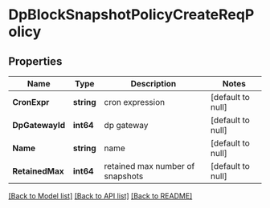 # DpBlockSnapshotPolicyCreateReqPolicy

## Properties
Name | Type | Description | Notes
------------ | ------------- | ------------- | -------------
**CronExpr** | **string** | cron expression | [default to null]
**DpGatewayId** | **int64** | dp gateway | [default to null]
**Name** | **string** | name | [default to null]
**RetainedMax** | **int64** | retained max number of snapshots | [default to null]

[[Back to Model list]](../README.md#documentation-for-models) [[Back to API list]](../README.md#documentation-for-api-endpoints) [[Back to README]](../README.md)


